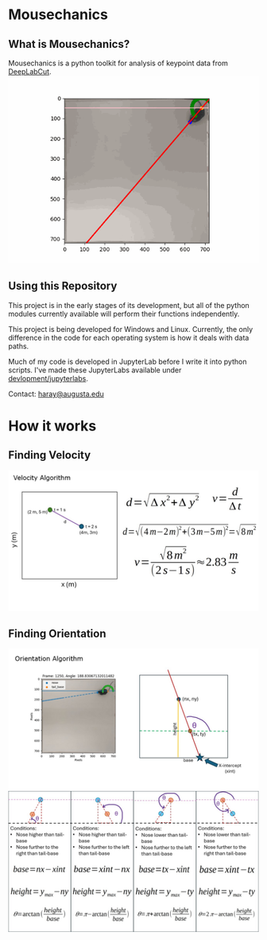 # Mousechanics
## What is Mousechanics?
Mousechanics is a python toolkit for analysis of keypoint data from [DeepLabCut](https://github.com/DeepLabCut/DeepLabCut).
![orientation](https://github.com/frstray/mousechanics/blob/main/readme_assets/orientation_geometry.gif)

## Using this Repository  
This project is in the early stages of its development, but all of the python modules currently available will perform their functions independently.

This project is being developed for Windows and Linux. Currently, the only difference in the code for each operating system is how it deals with data paths. 

Much of my code is developed in JupyterLab before I write it into python scripts. I've made these JupyterLabs available under [devlopment/jupyterlabs](https://github.com/frstray/mousechanics/tree/main/development/jupyterlabs).

Contact:
haray@augusta.edu 

# How it works
## Finding Velocity
![velocity](https://github.com/frstray/mousechanics/blob/main/readme_assets/Slide2.jpg)

## Finding Orientation
![orientation exp1](https://github.com/frstray/mousechanics/blob/main/readme_assets/Slide3.jpg)
![orientation exp2](https://github.com/frstray/mousechanics/blob/main/readme_assets/Slide4.jpg)
